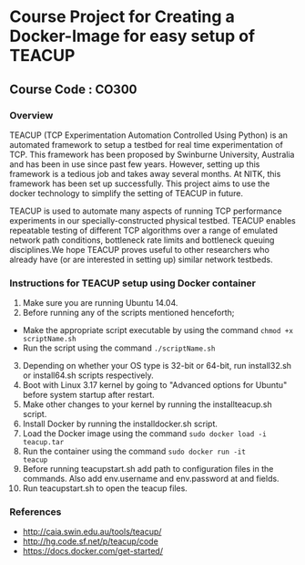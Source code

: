 # Course Project for Creating a Docker-Image for easy setup of TEACUP 
## Course Code : CO300

### Overview
TEACUP (TCP Experimentation Automation Controlled Using Python) is an automated framework to setup a testbed for 
real time experimentation of TCP. This framework has been proposed by Swinburne University, Australia and has 
been in use since past few years. 
However, setting up this framework is a tedious job and takes away several months. 
At NITK, this framework has been set up successfully. This project aims to use the docker technology to simplify the 
setting of TEACUP in future.

TEACUP is used to automate many aspects of running TCP performance experiments in our specially-constructed physical testbed. TEACUP enables repeatable testing of different TCP algorithms over a range of emulated network path conditions, bottleneck rate limits and bottleneck queuing disciplines.We hope TEACUP proves useful to other researchers who already have (or are interested in setting up) similar network testbeds.

### Instructions for TEACUP setup using Docker container
1. Make sure you are running Ubuntu 14.04.
2. Before running any of the scripts mentioned henceforth;
  - Make the appropriate script executable by using the command 
    <code>chmod +x scriptName.sh</code>
  - Run the script using the command 
    <code>./scriptName.sh</code>
3. Depending on whether your OS type is 32-bit or 64-bit, run install32.sh or install64.sh scripts respectively.
4. Boot with Linux 3.17 kernel by going to "Advanced options for Ubuntu" before system startup after restart. 
5. Make other changes to your kernel by running the installteacup.sh script. 
6. Install Docker by running the installdocker.sh script.
7. Load the Docker image using the command <code>sudo docker load -i teacup.tar</code>
8. Run the container using the command <code>sudo docker run -it teacup</code>
9. Before running teacupstart.sh add path to configuration files in the commands. Also add env.username and env.password at <username> and <password> fields.
10. Run teacupstart.sh to open the teacup files.

### References
+ http://caia.swin.edu.au/tools/teacup/
+ http://hg.code.sf.net/p/teacup/code
+ https://docs.docker.com/get-started/
